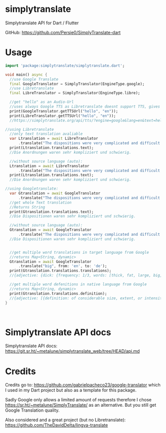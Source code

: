 # simplytranslate
Simplytranslate API for Dart / Flutter

GitHub: https://github.com/Persie0/SimplyTranslate-dart

# Usage 

```dart
import 'package:simplytranslate/simplytranslate.dart';

void main() async {
  //use Google Translate
  final GoogleTranslator = SimplyTranslator(EngineType.google);
  //use Libretranslate
  final LibreTranslator = SimplyTranslator(EngineType.libre);

  //get "hello" as an Audio-Url
  //uses always Google TTS as Libretranslate doesnt support TTS, gives same result
  print(GoogleTranslator.getTTSUrl("hello", "en"));
  print(LibreTranslator.getTTSUrl("hello", "en"));
  //https://simplytranslate.org/api/tts/?engine=google&lang=en&text=hello

//using Libretranslate
  //only text translation avaliable
  var Ltranslation = await LibreTranslator
      .translate("The dispositions were very complicated and difficult.", from: 'en', to: 'de');
  print(Ltranslation.translations.text);
  //Die Anordnungen waren sehr kompliziert und schwierig.

  //without source language (auto):
  Ltranslation = await LibreTranslator
      .translate("The dispositions were very complicated and difficult.", to: 'de');
  print(Ltranslation.translations.text);
  //Die Anordnungen waren sehr kompliziert und schwierig.

//using Googletranslate:
  var Gtranslation = await GoogleTranslator
      .translate("The dispositions were very complicated and difficult.", from: 'en', to: 'de');
  //get whole Text translation
  //Returns String
  print(Gtranslation.translations.text);
  //Die Dispositionen waren sehr kompliziert und schwierig.

  //without source language (auto):
  Gtranslation = await GoogleTranslator
      .translate("The dispositions were very complicated and difficult.", to: 'de');
  //Die Dispositionen waren sehr kompliziert und schwierig.


  //get multiple word translations in target language from Google
  //returns Map<String, dynamic>
  Gtranslation = await GoogleTranslator
      .translate("big", from: 'en', to: 'de');
  print(Gtranslation.translations.translations);
  //{adjective: {dick: {frequency: 1/3, words: [thick, fat, large, big, heavy, stout]}, faustdick: {frequency: 1/3,...

  //get multiple word defenitions in native language from Google
  //returns Map<String, dynamic>
  print(Gtranslation.translations.definition);
  //{adjective: [{definition: of considerable size, extent, or intensity., synonyms: {: [large, sizeable,...
}

```
&nbsp;

# Simplytranslate API docs
Simplytranslate API docs:  https://git.sr.ht/~metalune/simplytranslate_web/tree/HEAD/api.md
&nbsp;

# Credits
Credits go to:
https://github.com/gabrielpacheco23/google-translator
which I used in my Dart project but also as a template for this package.



Sadly Google only allows a limited amount of requests therefore I chose
https://sr.ht/~metalune/SimplyTranslate/
as an alternative. But you still get Google Translation quality.



Also considered and a great project (but no Libretranslate):
https://github.com/TheDavidDelta/lingva-translate
